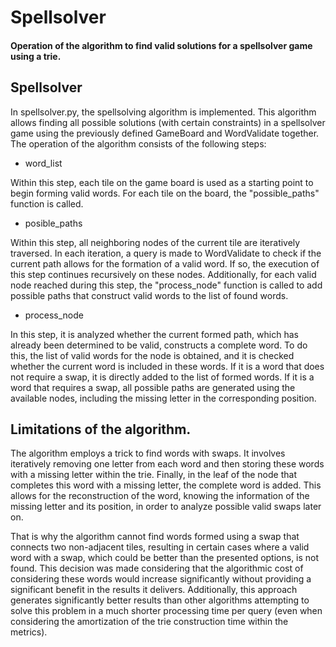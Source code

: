 # Spellsolver

#### Operation of the algorithm to find valid solutions for a spellsolver game using a trie.


## Spellsolver
In spellsolver.py, the spellsolving algorithm is implemented. This algorithm allows finding all possible solutions (with certain constraints) in a spellsolver game using the previously defined GameBoard and WordValidate together. The operation of the algorithm consists of the following steps:

- word_list

Within this step, each tile on the game board is used as a starting point to begin forming valid words. For each tile on the board, the "possible_paths" function is called.

- posible_paths

Within this step, all neighboring nodes of the current tile are iteratively traversed. In each iteration, a query is made to WordValidate to check if the current path allows for the formation of a valid word. If so, the execution of this step continues recursively on these nodes. Additionally, for each valid node reached during this step, the "process_node" function is called to add possible paths that construct valid words to the list of found words.

- process_node

In this step, it is analyzed whether the current formed path, which has already been determined to be valid, constructs a complete word. To do this, the list of valid words for the node is obtained, and it is checked whether the current word is included in these words. If it is a word that does not require a swap, it is directly added to the list of formed words. If it is a word that requires a swap, all possible paths are generated using the available nodes, including the missing letter in the corresponding position.


## Limitations of the algorithm.
The algorithm employs a trick to find words with swaps. It involves iteratively removing one letter from each word and then storing these words with a missing letter within the trie. Finally, in the leaf of the node that completes this word with a missing letter, the complete word is added. This allows for the reconstruction of the word, knowing the information of the missing letter and its position, in order to analyze possible valid swaps later on.

That is why the algorithm cannot find words formed using a swap that connects two non-adjacent tiles, resulting in certain cases where a valid word with a swap, which could be better than the presented options, is not found. This decision was made considering that the algorithmic cost of considering these words would increase significantly without providing a significant benefit in the results it delivers. Additionally, this approach generates significantly better results than other algorithms attempting to solve this problem in a much shorter processing time per query (even when considering the amortization of the trie construction time within the metrics).
